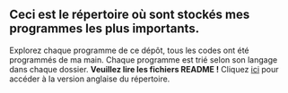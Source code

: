 <h2>Ceci est le répertoire où sont stockés mes programmes les plus importants.</h2>
<p>
  Explorez chaque programme de ce dépôt, tous les codes ont été programmés de ma main. Chaque programme est trié selon son langage dans chaque dossier. <b>Veuillez lire les fichiers README !</b>
  Cliquez <a href="https://github.com/Bouiboui0807/self_investisment.git">ici</a> pour accéder à la version anglaise du répertoire.
</p>
